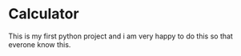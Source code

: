 # Calculator
This is my first python project and i am very happy to do this so that everone know this.

